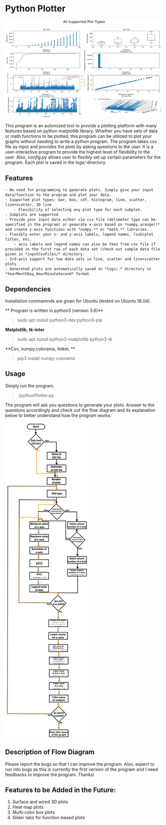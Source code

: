 # Python Plotter

![PythonPlotter](supportedPlots.png)

This program is an automized tool to provide a plotting platform with many features based on python matplotlib library. Whether you have sets of data or math functions to be plotted, this program can be utilized to plot your graphs without needing to write a python program. 
The program takes csv file as input and provides the plots by asking questions to the user. It is a user-interactive program to provide the highest level of flexibility to the user. Also, *config.py* allows user to flexibly set up certain parameters for the program. 
Each plot is saved in the *logs/* directory. 


## Features
	- No need for programming to generate plots. Simply give your input data/function to the program and plot your data. 
	- Supported plot types: bar, box, cdf, histogram, line, scatter, line+scatter, 3D line
		- Flexibility of selecting any plot type for each subplot.
	- Subplots are supported
	- Provide your input data either via csv file (delimeter type can be specified in the program) or generate x-axis based on *numpy.arange()* and create y-axis functions with *numpy.** or *math.** libraries.
	- Flexibly enter your x- and y-axis labels, legend names, (sub)plot titles, etc.
		- axis labels and legend names can also be tken from csv file if provided in the first row of each data set (check out sample data file given in *inputCsvFiles/* directory.
	- 3rd-axis support for two data sets in line, scatter and line+scatter plots
	- Generated plots are automatically saved in *logs/.* directory in  *YearMonthDay_HourMinuteSecond* format. 

## Dependencies

Installation commamnds are given for Ubuntu (tested on Ubuntu 18.04).

** Program is written in python3 (version 3.6)**

> sudo apt install python3-dev python3-pip

**Matplotlib, tk-inter**

> sudo apt install python3-matplotlib python3-tk

**Csv, numpy,colorama, tinker, **

> pip3 install numpy colorama

## Usage

Simply run the program.

> ./pythonPlotter.py

The program will ask you questions to generate your plots. Answer to the questions accordingly and check out the flow diagram and its explanation below to better understand how the program works. 

![Flow Diagram of PythonPlotter](flowDiagram.png)

## Description of Flow Diagram
	
Please report the bugs so that I can improve the program. Also, expect to run into bugs as this is currently the first version of the program and I need feedbacks to improve the program. Thanks!
## Features to be Added in the Future:
1. Surface and wired 3D plots
2. Heat map plots
3. Multi-color box plots
4. Slider tabs for function-based plots 